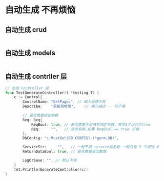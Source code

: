 # 自动生成 不再烦恼

## 自动生成 crud
```go


```


## 自动生成 models

```go


```

## 自动生成 contrller 层
```go
// 生成 Controller 层
func TestGenerateController(t *testing.T) {
	c := Control{
		ControlName: "GetPages", // 输入创建名称
		Describe:    "获取落地页",    // 输入描述 -- 可不填
		
		// 是否需要绑定参数
		Req: Req{
			ReqBool: true, // 是否需要手动填写绑定参数，推荐3个以内为true
			Req:     "",   // 请求名称,如果 ReqBool == true 不填
		},
		DbConfig: "c.MustGet(DB_CONFIG).(*gorm.DB)",

		ServiceStr:     "",   // 一般不填 service层名称 一般只有 2 个返回 data,err
		ReturnDataBool: true, // 是否需要返回数据

		LogOrSave: "", // 默认不填
	}
	fmt.Println(GenerateController(c))
}
```